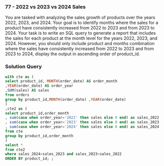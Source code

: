 ###  77 - 2022 vs 2023 vs 2024 Sales



You are tasked with analyzing the sales growth of products over the years 2022, 2023, and 2024. Your goal is to identify months where the sales for a product have consistently increased from 2022 to 2023 and from 2023 to 2024.
Your task is to write an SQL query to generate a report that includes the sales for each product at the month level for the years 2022, 2023, and 2024. However, you should only include product and months combination where the sales have consistently increased from 2022 to 2023 and from 2023 to 2024, display the output in ascending order of product_id.

### Solution Query

```sql
with cte as (
select product_id, MONTH(order_date) AS order_month
,YEAR(order_date) AS order_year
,SUM(sales) AS sales
from orders
group by product_id,MONTH(order_date) ,YEAR(order_date)
)
,cte2 as (
select product_id,order_month
, sum(case when order_year='2022' then sales else 0 end) as sales_2022 
, sum(case when order_year='2023' then sales else 0 end) as sales_2023
, sum(case when order_year='2024' then sales else 0 end) as sales_2024
from cte
group by product_id,order_month
)
select * 
from cte2
where sales_2024>sales_2023 and sales_2023>sales_2022
ORDER BY product_id; ;
```

